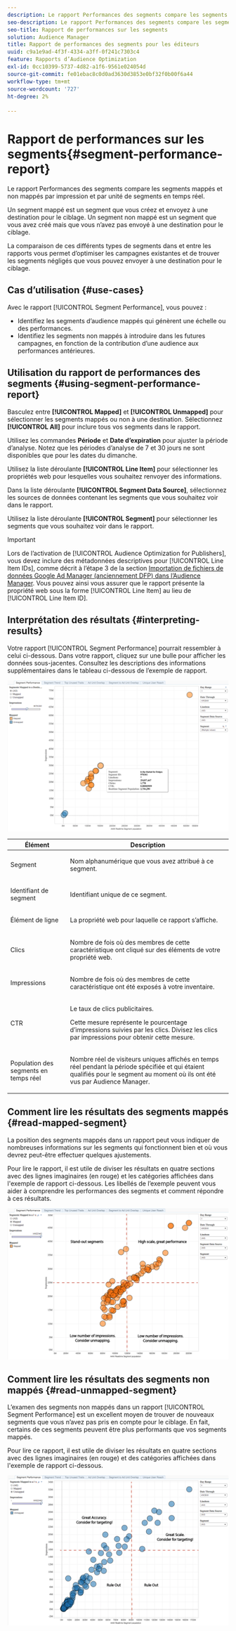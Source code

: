 ```yaml
---
description: Le rapport Performances des segments compare les segments mappés et non mappés par impression et par unité de segments en temps réel. Un segment mappé est un segment que vous créez et envoyez à une destination pour le ciblage. Un segment non mappé est un segment que vous avez créé mais que vous n’avez pas envoyé à une destination pour le ciblage. La comparaison de ces différents types de segments dans et entre les rapports vous permet d’optimiser les campagnes existantes et de trouver les segments négligés que vous pouvez envoyer à une destination pour le ciblage.
seo-description: Le rapport Performances des segments compare les segments mappés et non mappés par impression et par unité de segments en temps réel. Un segment mappé est un segment que vous créez et envoyez à une destination pour le ciblage. Un segment non mappé est un segment que vous avez créé mais que vous n’avez pas envoyé à une destination pour le ciblage. La comparaison de ces différents types de segments dans et entre les rapports vous permet d’optimiser les campagnes existantes et de trouver les segments négligés que vous pouvez envoyer à une destination pour le ciblage.
seo-title: Rapport de performances sur les segments
solution: Audience Manager
title: Rapport de performances des segments pour les éditeurs
uuid: c9a1e9ad-4f3f-4334-a3ff-0f241c7303c4
feature: Rapports d’Audience Optimization
exl-id: 0cc10399-5737-4d82-a1f6-9561e024054d
source-git-commit: fe01ebac8c0d0ad3630d3853e0bf32f0b00f6a44
workflow-type: tm+mt
source-wordcount: '727'
ht-degree: 2%

---
```


# Rapport de performances sur les segments{#segment-performance-report}

Le rapport Performances des segments compare les segments mappés et non mappés par impression et par unité de segments en temps réel.

Un segment mappé est un segment que vous créez et envoyez à une destination pour le ciblage. Un segment non mappé est un segment que vous avez créé mais que vous n’avez pas envoyé à une destination pour le ciblage.

La comparaison de ces différents types de segments dans et entre les rapports vous permet d’optimiser les campagnes existantes et de trouver les segments négligés que vous pouvez envoyer à une destination pour le ciblage.

## Cas d’utilisation {#use-cases}

Avec le rapport [!UICONTROL Segment Performance], vous pouvez :

* Identifiez les segments d’audience mappés qui génèrent une échelle ou des performances.
* Identifiez les segments non mappés à introduire dans les futures campagnes, en fonction de la contribution d’une audience aux performances antérieures.

## Utilisation du rapport de performances des segments {#using-segment-performance-report}

Basculez entre **[!UICONTROL Mapped]** et **[!UICONTROL Unmapped]** pour sélectionner les segments mappés ou non à une destination. Sélectionnez **[!UICONTROL All]** pour inclure tous vos segments dans le rapport.

Utilisez les commandes **Période** et **Date d’expiration** pour ajuster la période d’analyse. Notez que les périodes d’analyse de 7 et 30 jours ne sont disponibles que pour les dates du dimanche.

Utilisez la liste déroulante **[!UICONTROL Line Item]** pour sélectionner les propriétés web pour lesquelles vous souhaitez renvoyer des informations.

Dans la liste déroulante **[!UICONTROL Segment Data Source]**, sélectionnez les sources de données contenant les segments que vous souhaitez voir dans le rapport.

Utilisez la liste déroulante **[!UICONTROL Segment]** pour sélectionner les segments que vous souhaitez voir dans le rapport.

>[!IMPORTANT]
>
>Lors de l’activation de [!UICONTROL Audience Optimization for Publishers], vous devez inclure des métadonnées descriptives pour [!UICONTROL Line Item IDs], comme décrit à l’étape 3 de la section [Importation de fichiers de données Google Ad Manager (anciennement DFP) dans l’Audience Manager](../../../reporting/audience-optimization-reports/aor-publishers/import-dfp.md). Vous pouvez ainsi vous assurer que le rapport présente la propriété web sous la forme [!UICONTROL Line Item] au lieu de [!UICONTROL Line Item ID].

## Interprétation des résultats {#interpreting-results}

Votre rapport [!UICONTROL Segment Performance] pourrait ressembler à celui ci-dessous. Dans votre rapport, cliquez sur une bulle pour afficher les données sous-jacentes. Consultez les descriptions des informations supplémentaires dans le tableau ci-dessous de l’exemple de rapport.

![](assets/publisher_segment_performance.png)

<table id="table_AFE2540583C34835B04584693ADFD26A"> 
 <thead> 
  <tr> 
   <th colname="col1" class="entry"> Élément </th> 
   <th colname="col2" class="entry"> Description </th> 
  </tr>
 </thead>
 <tbody> 
  <tr> 
   <td colname="col1"> <p>Segment </p> </td> 
   <td colname="col2"> <p>Nom alphanumérique que vous avez attribué à ce segment. </p> </td> 
  </tr> 
  <tr> 
   <td colname="col1"> <p>Identifiant de segment </p> </td> 
   <td colname="col2"> <p>Identifiant unique de ce segment. </p> </td> 
  </tr> 
  <tr> 
   <td colname="col1"> <p>Élément de ligne </p> </td> 
   <td colname="col2"> <p>La propriété web pour laquelle ce rapport s’affiche. </p> </td> 
  </tr> 
  <tr> 
   <td colname="col1"> <p>Clics </p> </td> 
   <td colname="col2"> <p>Nombre de fois où des membres de cette caractéristique ont cliqué sur des éléments de votre propriété web. </p> </td> 
  </tr> 
  <tr> 
   <td colname="col1"> <p>Impressions </p> </td> 
   <td colname="col2"> <p>Nombre de fois où des membres de cette caractéristique ont été exposés à votre inventaire. </p> </td> 
  </tr> 
  <tr> 
   <td colname="col1"> <p>CTR </p> </td> 
   <td colname="col2"> <p>Le taux de clics publicitaires. </p> <p>Cette mesure représente le pourcentage d’impressions suivies par les clics. Divisez les clics par impressions pour obtenir cette mesure. </p> </td> 
  </tr> 
  <tr> 
   <td colname="col1"> <p>Population des segments en temps réel </p> </td> 
   <td colname="col2"> <p>Nombre réel de visiteurs uniques affichés en temps réel pendant la période spécifiée et qui étaient qualifiés pour le segment au moment où ils ont été vus par <span class="keyword"> Audience Manager</span>. </p> </td> 
  </tr> 
 </tbody> 
</table>

## Comment lire les résultats des segments mappés {#read-mapped-segment}

La position des segments mappés dans un rapport peut vous indiquer de nombreuses informations sur les segments qui fonctionnent bien et où vous devrez peut-être effectuer quelques ajustements.

Pour lire le rapport, il est utile de diviser les résultats en quatre sections avec des lignes imaginaires (en rouge) et les catégories affichées dans l&#39;exemple de rapport ci-dessous. Les libellés de l’exemple peuvent vous aider à comprendre les performances des segments et comment répondre à ces résultats.

![](assets/publisher_segment_performance_mapped.png)

## Comment lire les résultats des segments non mappés {#read-unmapped-segment}

L’examen des segments non mappés dans un rapport [!UICONTROL Segment Performance] est un excellent moyen de trouver de nouveaux segments que vous n’avez pas pris en compte pour le ciblage. En fait, certains de ces segments peuvent être plus performants que vos segments mappés.

Pour lire ce rapport, il est utile de diviser les résultats en quatre sections avec des lignes imaginaires (en rouge) et des catégories affichées dans l&#39;exemple de rapport ci-dessous.

![](assets/publisher_segment_performance_unmapped.png)
